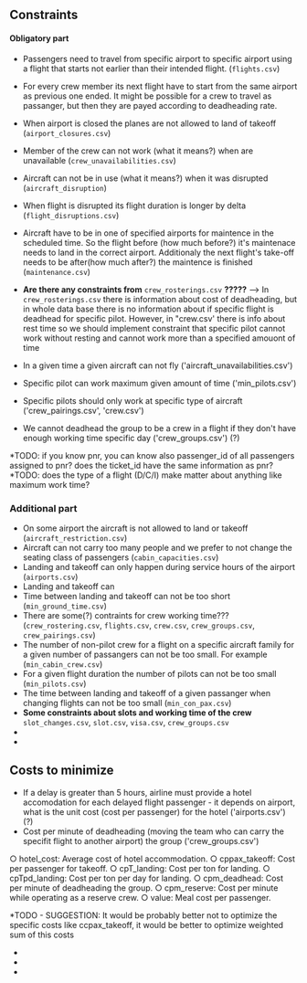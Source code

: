 ## Constraints

#### Obligatory part

 * Passengers need to travel from specific airport to specific airport using a flight that starts not earlier than their intended flight. (`flights.csv`)
 * For every crew member its next flight have to start from the same airport as previous one ended. It might be possible for a crew to travel as passanger, but then they are payed according to deadheading rate.
 * When airport is closed the planes are not allowed to land of takeoff (`airport_closures.csv`)
 * Member of the crew can not work (what it means?) when are unavailable (`crew_unavailabilities.csv`)
 * Aircraft can not be in use (what it means?) when it was disrupted (`aircraft_disruption`)
 * When flight is disrupted its flight duration is longer by delta (`flight_disruptions.csv`)
 * Aircraft have to be in one of specified airports for maintence in the scheduled time. So the flight before (how much before?) it's maintenace needs to land in the correct airport. Additionaly the next flight's take-off needs to be after(how much after?) the maintence is finished (`maintenance.csv`)
 

* **Are there any constraints from** `crew_rosterings.csv` **?????** --> In `crew_rosterings.csv` there is information about cost of deadheading, but in whole data base there is no information about if specific flight is deadhead for specific pilot. However, in "crew.csv' there is info about rest time so we should implement constraint that specific pilot cannot work without resting and cannot work more than a specified amouont of time
* In a given time a given aircraft can not fly ('aircraft_unavailabilities.csv')
* Specific pilot can work maximum given amount of time ('min_pilots.csv')
* Specific pilots should only work at specific type of aircraft ('crew_pairings.csv', 'crew.csv')
* We cannot deadhead the group to be a crew in a flight if they don't have enough working time specific day ('crew_groups.csv') (?)
	
*TODO: if you know pnr, you can know also passenger_id of all passengers assigned to pnr? does the ticket_id have the same information as pnr?
*TODO: does the type of a flight (D/C/I) make matter about anything like maximum work time?

### Additional part

 * On some airport the aircraft is not allowed to land or takeoff (`aircraft_restriction.csv`)
 * Aircraft can not carry too many people and we prefer to not change the seating class of passengers (`cabin_capacities.csv`)
 * Landing and takeoff can only happen during service hours of the airport (`airports.csv`)
 * Landing and takeoff can 
 * Time between landing and takeoff can not be too short (`min_ground_time.csv`)
 * There are some(?) contraints for crew working time??? (`crew_rostering.csv`, `flights.csv`, `crew.csv`, `crew_groups.csv`, `crew_pairings.csv`)
 * The number of non-pilot crew for a flight on a specific aircraft family for a given number of passangers can not be too small. For example (`min_cabin_crew.csv`)
 * For a given flight duration the number of pilots can not be too small (`min_pilots.csv`)
 * The time between landing and takeoff of a given passanger when changing flights can not be too small (`min_con_pax.csv`)
 * **Some constraints about slots and working time of the crew** `slot_changes.csv`, `slot.csv`, `visa.csv`, `crew_groups.csv`
 * 
 * 
 
 
 ## Costs to minimize
* If a delay is greater than 5 hours, airline must provide a hotel accomodation for each delayed flight passenger - it depends on airport, what is the unit cost (cost per passenger) for the hotel ('airports.csv') (?)
* Cost per minute of deadheading (moving the team who can carry the specifit flight to another airport) the group ('crew_groups.csv')


○ hotel_cost: Average cost of hotel accommodation.
○ cppax_takeoff: Cost per passenger for takeoff.
○ cpT_landing: Cost per ton for landing.
○ cpTpd_landing: Cost per ton per day for landing.
○ cpm_deadhead: Cost per minute of deadheading the group.
○ cpm_reserve: Cost per minute while operating as a reserve crew.
○ value: Meal cost per passenger.

*TODO - SUGGESTION: It would be probably better not to optimize the specific costs like ccpax_takeoff, it would be better to optimize weighted sum of this costs

  * 
  * 
  * 
